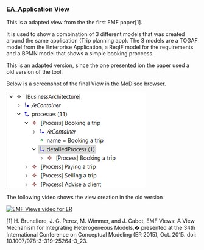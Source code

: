 ### EA_Application View

This is a adapted view from the the first EMF paper[1].

It is used to show a combination of 3 different models that was created around the same application (Trip planning app).
The 3 models are a TOGAF model from the Enterprise Application, a ReqIF model for the requirements and a BPMN model that shows a simple booking proccess.

This is an adapted version, since the one presented ion the paper used a old version of the tool.

Below is a screenshot of the final View in the MoDisco browser.

<img title="View in the MoDisco browser" alt="EA_Application View in the MoDisco browser" src="img/EA_APP_modisco.png">

The following video shows the view creation in the old version

[![EMF Views video for ER](https://img.youtube.com/vi/TabEjn4Jr4Q/0.jpg)](https://www.youtube.com/watch?v=TabEjn4Jr4Q)

[1] H. Bruneliere, J. G. Perez, M. Wimmer, and J. Cabot, EMF Views: A View Mechanism for Integrating Heterogeneous Models,� presented at the 34th International Conference on Conceptual Modeling (ER 2015), Oct. 2015. doi: 10.1007/978-3-319-25264-3_23.
